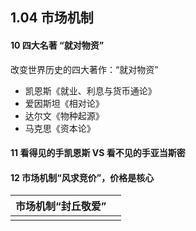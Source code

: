 ## 1.04 市场机制

#### 10 四大名著 “就对物资”
改变世界历史的四大著作：“就对物资”
- 凯恩斯《就业、利息与货币通论》
- 爱因斯坦《相对论》
- 达尔文《物种起源》
- 马克思《资本论》
#### 11 看得见的手凯恩斯 VS 看不见的手亚当斯密
#### 12 市场机制“风求竞价”，价格是核心

| 市场机制“封丘敬爱” |     |
| ---------- | --- |
|            |     |
